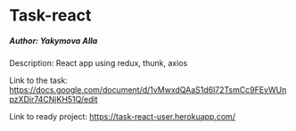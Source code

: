 <h1>Task-react</h1>

<h5>Author: Yakymova Alla</h5>

<p>Description: React app using redux, thunk, axios</p>

Link to the task: https://docs.google.com/document/d/1vMwxdQAaS1d6l72TsmCc9FEvWUnpzXDir74CNjKH51Q/edit

Link to ready project: https://task-react-user.herokuapp.com/
